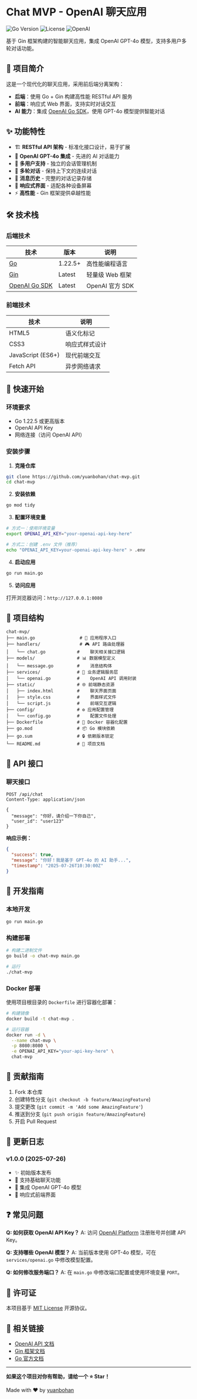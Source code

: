 # Chat MVP - OpenAI 聊天应用

![Go Version](https://img.shields.io/badge/Go-1.22.5+-00ADD8?logo=go&logoColor=white)
![License](https://img.shields.io/badge/License-MIT-blue.svg)
![OpenAI](https://img.shields.io/badge/OpenAI-GPT--4o-412991?logo=openai&logoColor=white)

基于 Gin 框架构建的智能聊天应用，集成 OpenAI GPT-4o 模型，支持多用户多轮对话功能。

## 🚀 项目简介

这是一个现代化的聊天应用，采用前后端分离架构：

- **后端**：使用 Go + Gin 构建高性能 RESTful API 服务
- **前端**：响应式 Web 界面，支持实时对话交互
- **AI 能力**：集成 [OpenAI Go SDK](https://github.com/openai/openai-go)，使用 GPT-4o 模型提供智能对话

## ✨ 功能特性

- 🏗️ **RESTful API 架构** - 标准化接口设计，易于扩展
- 🤖 **OpenAI GPT-4o 集成** - 先进的 AI 对话能力
- 👥 **多用户支持** - 独立的会话管理机制
- 💬 **多轮对话** - 保持上下文的连续对话
- 📝 **消息历史** - 完整的对话记录存储
- 📱 **响应式界面** - 适配各种设备屏幕
- ⚡ **高性能** - Gin 框架提供卓越性能

## 🛠️ 技术栈

### 后端技术

| 技术 | 版本 | 说明 |
|------|------|------|
| [Go](https://golang.org/) | 1.22.5+ | 高性能编程语言 |
| [Gin](https://gin-gonic.com/) | Latest | 轻量级 Web 框架 |
| [OpenAI Go SDK](https://github.com/openai/openai-go) | Latest | OpenAI 官方 SDK |

### 前端技术

| 技术 | 说明 |
|------|------|
| HTML5 | 语义化标记 |
| CSS3 | 响应式样式设计 |
| JavaScript (ES6+) | 现代前端交互 |
| Fetch API | 异步网络请求 |

## 🚀 快速开始

### 环境要求

- Go 1.22.5 或更高版本
- OpenAI API Key
- 网络连接（访问 OpenAI API）

### 安装步骤

1. **克隆仓库**

```bash
git clone https://github.com/yuanbohan/chat-mvp.git
cd chat-mvp
```

2. **安装依赖**

```bash
go mod tidy
```

3. **配置环境变量**

```bash
# 方式一：使用环境变量
export OPENAI_API_KEY="your-openai-api-key-here"

# 方式二：创建 .env 文件（推荐）
echo "OPENAI_API_KEY=your-openai-api-key-here" > .env
```

4. **启动应用**

```bash
go run main.go
```

5. **访问应用**

打开浏览器访问：`http://127.0.0.1:8080`

## 📁 项目结构

```text
chat-mvp/
├── main.go                 # 🎯 应用程序入口
├── handlers/               # 🎮 API 路由处理器
│   └── chat.go            #    聊天相关接口逻辑
├── models/                # 📊 数据模型定义
│   └── message.go         #    消息结构体
├── services/              # 🔧 业务逻辑服务层
│   └── openai.go          #    OpenAI API 调用封装
├── static/                # 🌐 前端静态资源
│   ├── index.html         #    聊天界面页面
│   ├── style.css          #    界面样式文件
│   └── script.js          #    前端交互逻辑
├── config/                # ⚙️ 应用配置管理
│   └── config.go          #    配置文件处理
├── Dockerfile             # 🐳 Docker 容器化配置
├── go.mod                 # 📦 Go 模块依赖
├── go.sum                 # 🔒 依赖版本锁定
└── README.md              # 📖 项目文档
```

## 🔧 API 接口

### 聊天接口

```http
POST /api/chat
Content-Type: application/json

{
  "message": "你好，请介绍一下你自己",
  "user_id": "user123"
}
```

**响应示例：**

```json
{
  "success": true,
  "message": "你好！我是基于 GPT-4o 的 AI 助手...",
  "timestamp": "2025-07-26T10:30:00Z"
}
```

## 🧪 开发指南

### 本地开发

```bash
go run main.go
```

### 构建部署

```bash
# 构建二进制文件
go build -o chat-mvp main.go

# 运行
./chat-mvp
```

### Docker 部署

使用项目根目录的 `Dockerfile` 进行容器化部署：

```bash
# 构建镜像
docker build -t chat-mvp .

# 运行容器
docker run -d \
  --name chat-mvp \
  -p 8080:8080 \
  -e OPENAI_API_KEY="your-api-key-here" \
  chat-mvp
```

## 🤝 贡献指南

1. Fork 本仓库
2. 创建特性分支 (`git checkout -b feature/AmazingFeature`)
3. 提交更改 (`git commit -m 'Add some AmazingFeature'`)
4. 推送到分支 (`git push origin feature/AmazingFeature`)
5. 开启 Pull Request

## 📝 更新日志

### v1.0.0 (2025-07-26)

- ✨ 初始版本发布
- 🎯 支持基础聊天功能
- 🤖 集成 OpenAI GPT-4o 模型
- 📱 响应式前端界面

## ❓ 常见问题

**Q: 如何获取 OpenAI API Key？**
A: 访问 [OpenAI Platform](https://platform.openai.com/) 注册账号并创建 API Key。

**Q: 支持哪些 OpenAI 模型？**
A: 当前版本使用 GPT-4o 模型，可在 `services/openai.go` 中修改模型配置。

**Q: 如何修改服务端口？**
A: 在 `main.go` 中修改端口配置或使用环境变量 `PORT`。

## 📄 许可证

本项目基于 [MIT License](LICENSE) 开源协议。

## 🔗 相关链接

- [OpenAI API 文档](https://platform.openai.com/docs)
- [Gin 框架文档](https://gin-gonic.com/docs/)
- [Go 官方文档](https://golang.org/doc/)

---

**如果这个项目对你有帮助，请给一个 ⭐ Star！**

Made with ❤️ by [yuanbohan](https://github.com/yuanbohan)
